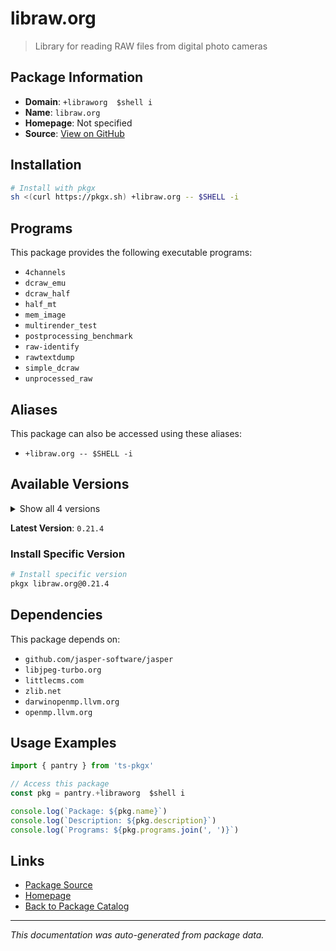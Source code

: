 # libraw.org

> Library for reading RAW files from digital photo cameras

## Package Information

- **Domain**: `+libraworg  $shell i`
- **Name**: `libraw.org`
- **Homepage**: Not specified
- **Source**: [View on GitHub](https://github.com/pkgxdev/pantry/tree/main/projects/libraw.org/package.yml)

## Installation

```bash
# Install with pkgx
sh <(curl https://pkgx.sh) +libraw.org -- $SHELL -i
```

## Programs

This package provides the following executable programs:

- `4channels`
- `dcraw_emu`
- `dcraw_half`
- `half_mt`
- `mem_image`
- `multirender_test`
- `postprocessing_benchmark`
- `raw-identify`
- `rawtextdump`
- `simple_dcraw`
- `unprocessed_raw`

## Aliases

This package can also be accessed using these aliases:

- `+libraw.org -- $SHELL -i`

## Available Versions

<details>
<summary>Show all 4 versions</summary>

- `0.21.4`, `0.21.3`, `0.21.2`, `0.21.1`

</details>

**Latest Version**: `0.21.4`

### Install Specific Version

```bash
# Install specific version
pkgx libraw.org@0.21.4
```

## Dependencies

This package depends on:

- `github.com/jasper-software/jasper`
- `libjpeg-turbo.org`
- `littlecms.com`
- `zlib.net`
- `darwinopenmp.llvm.org`
- `openmp.llvm.org`

## Usage Examples

```typescript
import { pantry } from 'ts-pkgx'

// Access this package
const pkg = pantry.+libraworg  $shell i

console.log(`Package: ${pkg.name}`)
console.log(`Description: ${pkg.description}`)
console.log(`Programs: ${pkg.programs.join(', ')}`)
```

## Links

- [Package Source](https://github.com/pkgxdev/pantry/tree/main/projects/libraw.org/package.yml)
- [Homepage](#)
- [Back to Package Catalog](../package-catalog.md)

---

*This documentation was auto-generated from package data.*
